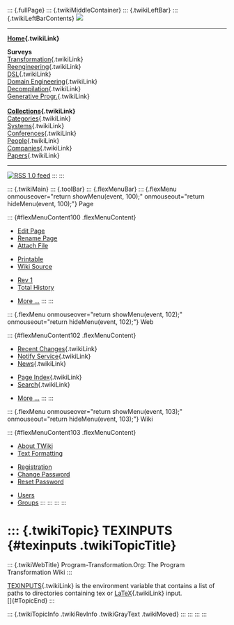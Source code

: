 ::: {.fullPage}
::: {.twikiMiddleContainer}
::: {.twikiLeftBar}
::: {.twikiLeftBarContents}
![](../pub/transformation.gif)

------------------------------------------------------------------------

**[Home](WebHome){.twikiLink}**

**Surveys**\
[Transformation](ProgramTransformation){.twikiLink}\
[Reengineering](ReengineeringWiki){.twikiLink}\
[DSL](DomainSpecificLanguages){.twikiLink}\
[Domain Engineering](DomainEngineering){.twikiLink}\
[Decompilation](DeCompilation){.twikiLink}\
[Generative Progr.](GenerativeProgrammingWiki){.twikiLink}\
\
**[Collections](CategoryCollection){.twikiLink}**\
[Categories](CategoryCategory){.twikiLink}\
[Systems](TransformationSystems){.twikiLink}\
[Conferences](TransformationConferences){.twikiLink}\
[People](TransformationPeople){.twikiLink}\
[Companies](TransformationCompanies){.twikiLink}\
[Papers](CategoryPaper){.twikiLink}

------------------------------------------------------------------------

[![](../pub/rss.gif "RSS 1.0 feed")](WebRss@skin=rss)
:::
:::

::: {.twikiMain}
::: {.toolBar}
::: {.flexMenuBar}
::: {.flexMenu onmouseover="return showMenu(event, 100);" onmouseout="return hideMenu(event, 100);"}
Page

::: {#flexMenuContent100 .flexMenuContent}
-   [Edit
    Page](http://www.program-transformation.org/edit/Transform/TEXINPUTS?t=1536826574)
-   [Rename
    Page](http://www.program-transformation.org/rename/Transform/TEXINPUTS)
-   [Attach
    File](http://www.program-transformation.org/attach/Transform/TEXINPUTS)

<!-- -->

-   [Printable](http://www.program-transformation.org/view/Transform/TEXINPUTS?skin=print.pattern)
-   [Wiki
    Source](http://www.program-transformation.org/view/Transform/TEXINPUTS?skin=text&raw=on&contenttype=text/plain)

<!-- -->

-   [Rev
    1](http://www.program-transformation.org/view/Transform/TEXINPUTS?rev=1.1)
-   [Total
    History](http://www.program-transformation.org/rdiff/Transform/TEXINPUTS)

<!-- -->

-   [More
    \...](http://www.program-transformation.org/oops/Transform/TEXINPUTS?template=oopsmore&param1=1.1&param2=1.1)
:::
:::

::: {.flexMenu onmouseover="return showMenu(event, 102);" onmouseout="return hideMenu(event, 102);"}
Web

::: {#flexMenuContent102 .flexMenuContent}
-   [Recent Changes](WebChanges){.twikiLink}
-   [Notify Service](WebNotify){.twikiLink}
-   [News](WebNews){.twikiLink}

<!-- -->

-   [Page Index](WebIndex){.twikiLink}
-   [Search](WebSearch){.twikiLink}

<!-- -->

-   [More
    \...](http://www.program-transformation.org/oops/Transform/TEXINPUTS?template=oopsmore&param1=1.1&param2=1.1)
:::
:::

::: {.flexMenu onmouseover="return showMenu(event, 103);" onmouseout="return hideMenu(event, 103);"}
Wiki

::: {#flexMenuContent103 .flexMenuContent}
-   [About
    TWiki](http://www.program-transformation.org/view/TWiki/WebHome)
-   [Text
    Formatting](http://www.program-transformation.org/view/TWiki/TextFormattingRules)

<!-- -->

-   [Registration](http://www.program-transformation.org/view/TWiki/TWikiRegistration)
-   [Change
    Password](http://www.program-transformation.org/view/TWiki/ChangePassword)
-   [Reset
    Password](http://www.program-transformation.org/view/TWiki/ResetPassword)

<!-- -->

-   [Users](http://www.program-transformation.org/view/Main/TWikiUsers)
-   [Groups](http://www.program-transformation.org/view/Main/TWikiGroups)
:::
:::
:::
:::

::: {.twikiTopic}
TEXINPUTS {#texinputs .twikiTopicTitle}
=========

::: {.twikiWebTitle}
Program-Transformation.Org: The Program Transformation Wiki
:::

[TEXINPUTS](TEXINPUTS){.twikiLink} is the environment variable that
contains a list of paths to directories containing tex or
[LaTeX](LaTeX){.twikiLink} input.\
[]{#TopicEnd}
:::

::: {.twikiTopicInfo .twikiRevInfo .twikiGrayText .twikiMoved}
:::
:::
:::
:::
